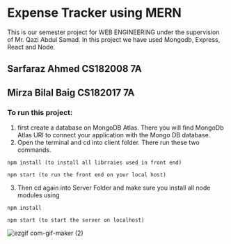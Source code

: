 # Expense Tracker using MERN
This is our semester project for WEB ENGINEERING under the supervision of Mr. Qazi Abdul Samad. In this project we have used Mongodb, Express, React and Node.

## Sarfaraz Ahmed   CS182008 7A
## Mirza Bilal Baig CS182017 7A

### To run this project:
1) first create a database on MongoDB Atlas. There you will find MongoDb Atlas URI to connect your application with the Mongo DB database.
2) Open the terminal and cd into client folder. There run these two commands.
```
npm install (to install all librraies used in front end)
```
```
npm start (to run the front end on your local host)
```
3) Then cd again into Server Folder and make sure you install all node modules using 
```
npm install 
```
```
npm start (to start the server on localhost)
```

![ezgif com-gif-maker (2)](https://user-images.githubusercontent.com/69521378/183257386-a26ba290-c8ef-4f72-a834-7f01e745d6ed.gif)
